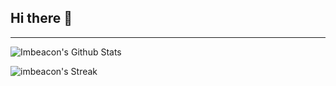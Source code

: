 ## Hi there 👋


---

<img align="left" alt="Imbeacon's Github Stats" src="https://github-readme-stats.vercel.app/api?username=imbeacon&show_icons=true&theme=transparent&hide_border=true&show=reviews,prs_merged&hide=stars" />

<br />


![imbeacon's Streak](https://github-readme-streak-stats.herokuapp.com/?user=imbeacon&theme=transparent&hide_border=true)
<!--
**imbeacon/imbeacon** is a ✨ _special_ ✨ repository because its `README.md` (this file) appears on your GitHub profile.

Here are some ideas to get you started:

- 🔭 I’m currently working on ...
- 🌱 I’m currently learning ...
- 👯 I’m looking to collaborate on ...
- 🤔 I’m looking for help with ...
- 💬 Ask me about ...
- 📫 How to reach me: ...
- 😄 Pronouns: ...
- ⚡ Fun fact: ...
-->
